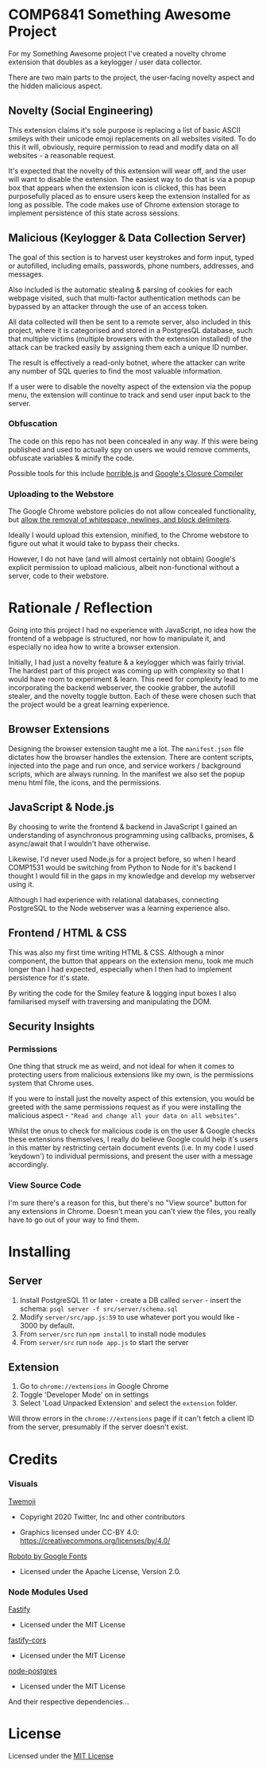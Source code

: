 # COMP6841 Something Awesome Project

For my Something Awesome project I've created a novelty chrome extension that doubles as a keylogger / user data collector. 

There are two main parts to the project, the user-facing novelty aspect and the hidden malicious aspect. 

## Novelty (Social Engineering)
This extension claims it's sole purpose is replacing a list of basic ASCII smileys with their unicode emoji replacements on all websites visited. To do this it will, obviously, require permission to read and modify data on all websites - a reasonable request.

It's expected that the novelty of this extension will wear off, and the user will want to disable the extension. The easiest way to do that is via a popup box that appears when the extension icon is clicked, this has been purposefully placed as to ensure users keep the extension installed for as long as possible. The code makes use of Chrome extension storage to implement persistence of this state across sessions.

## Malicious (Keylogger & Data Collection Server)
The goal of this section is to harvest user keystrokes and form input, typed or autofilled, including emails, passwords, phone numbers, addresses, and messages.

Also included is the automatic stealing & parsing of cookies for each webpage visited, such that multi-factor authentication methods can be bypassed by an attacker through the use of an access token.

All data collected will then be sent to a remote server, also included in this project, where it is categorised and stored in a PostgresQL database, such that multiple victims (multiple browsers with the extension installed) of the attack can be tracked easily by assigning them each a unique ID number. 

The result is effectively a read-only botnet, where the attacker can write any number of SQL queries to find the most valuable information.

If a user were to disable the novelty aspect of the extension via the popup menu, the extension will continue to track and send user input back to the server.

### Obfuscation

The code on this repo has not been concealed in any way. If this were being published and used to actually spy on users we would remove comments, obfuscate variables & minify the code.

Possible tools for this include [horrible.js](https://github.com/TShadwell/Horrible.js) and [Google's Closure Compiler](https://developers.google.com/closure/compiler)

### Uploading to the Webstore
The Google Chrome webstore policies do not allow concealed functionality, but [allow the removal of whitespace, newlines, and block delimiters](https://developer.chrome.com/docs/webstore/program_policies/#code-readability).

Ideally I would upload this extension, minified, to the Chrome webstore to figure out what it would take to bypass their checks.

However, I do not have (and will almost certainly not obtain) Google's explicit permission to upload malicious, albeit non-functional without a server, code to their webstore. 


# Rationale / Reflection
Going into this project I had no experience with JavaScript, no idea how the frontend of a webpage is structured, nor how to manipulate it, and especially no idea how to write a browser extension.

Initially, I had just a novelty feature & a keylogger which was fairly trivial. The hardest part of this project was coming up with complexity so that I would have room to experiment & learn. This need for complexity lead to me incorporating the backend webserver, the cookie grabber, the autofill stealer, and the novelty toggle button. Each of these were chosen such that the project would be a great learning experience.

## Browser Extensions
Designing the browser extension taught me a lot. The `manifest.json` file dictates how the browser handles the extension. There are content scripts, injected into the page and run once, and service workers / background scripts, which are always running. In the manifest we also set the popup menu html file, the icons, and the permissions.

## JavaScript & Node.js

By choosing to write the frontend & backend in JavaScript I gained an understanding of asynchronous programming using callbacks, promises, & async/await that I wouldn't have otherwise.

Likewise, I'd never used Node.js for a project before, so when I heard COMP1531 would be switching from Python to Node for it's backend I thought I would fill in the gaps in my knowledge and develop my webserver using it.

Although I had experience with relational databases, connecting PostgreSQL to the Node webserver was a learning experience also.

## Frontend / HTML & CSS
This was also my first time writing HTML & CSS. Although a minor component, the button that appears on the extension menu, took me much longer than I had expected, especially when I then had to implement persistence for it's state.

By writing the code for the Smiley feature & logging input boxes I also familiarised myself with traversing and manipulating the DOM.

## Security Insights 

### Permissions
One thing that struck me as weird, and not ideal for when it comes to protecting users from malicious extensions like my own, is the permissions system that Chrome uses. 

If you were to install just the novelty aspect of this extension, you would be greeted with the same permissions request as if you were installing the malicious aspect - `"Read and change all your data on all websites"`. 

Whilst the onus to check for malicious code is on the user & Google checks these extensions themselves, I really do believe Google could help it's users in this matter by restricting certain document events (i.e. In my code I used 'keydown') to individual permissions, and present the user with a message accordingly.

### View Source Code
I'm sure there's a reason for this, but there's no "View source" button for any extensions in Chrome. Doesn't mean you can't view the files, you really have to go out of your way to find them.




# Installing

## Server
1. Install PostgreSQL 11 or later - create a DB called `server` - insert the schema: `psql server -f src/server/schema.sql`
2. Modify `server/src/app.js:59` to use whatever port you would like - 3000 by default.
3. From `server/src` run `npm install` to install node modules
4. From `server/src` run `node app.js` to start the server

## Extension
1. Go to `chrome://extensions` in Google Chrome
2. Toggle 'Developer Mode' on in settings
3. Select 'Load Unpacked Extension' and select the `extension` folder.

Will throw errors in the `chrome://extensions` page if it can't fetch a client ID from the server, presumably if the server doesn't exist.

# Credits

### **Visuals**

[Twemoji](https://twemoji.twitter.com/)
- Copyright 2020 Twitter, Inc and other contributors

- Graphics licensed under CC-BY 4.0: https://creativecommons.org/licenses/by/4.0/

[Roboto by Google Fonts](https://fonts.google.com/specimen/Roboto#license)
- Licensed under the Apache License, Version 2.0.

### **Node Modules Used** 

[Fastify](https://github.com/fastify/fastify)
- Licensed under the MIT License

[fastify-cors](https://github.com/fastify/fastify-cors)
- Licensed under the MIT License

[node-postgres](https://github.com/brianc/node-postgres)
- Licensed under the MIT License

And their respective dependencies...

# License

Licensed under the [MIT License](https://github.com/ethanndickson/something-awesome/blob/master/LICENSE) 